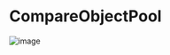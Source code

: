 # CompareObjectPool

![image](https://github.com/user-attachments/assets/abf04386-3be5-42cf-8a87-dc18260b1c12)
